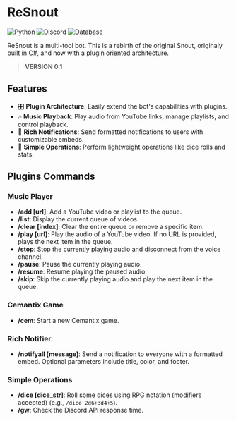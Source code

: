# ReSnout

![Python](https://img.shields.io/badge/Python-FFD43B?style=for-the-badge&logo=python&logoColor=blue) ![Discord](https://img.shields.io/badge/Discord-5865F2?style=for-the-badge&logo=discord&logoColor=white) ![Database](https://img.shields.io/badge/Sqlite-003B57?style=for-the-badge&logo=sqlite&logoColor=white)

ReSnout is a multi-tool bot. This is a rebirth of the original Snout, originaly built in C#, and now with a plugin oriented architecture.

> **VERSION 0.1**

## Features

- 🎛️ **Plugin Architecture**: Easily extend the bot's capabilities with plugins.
- 🎶 **Music Playback**: Play audio from YouTube links, manage playlists, and control playback.
- 📢 **Rich Notifications**: Send formatted notifications to users with customizable embeds.
- 🎲 **Simple Operations**: Perform lightweight operations like dice rolls and stats.

## Plugins Commands

### Music Player

- **/add [url]**: Add a YouTube video or playlist to the queue.
- **/list**: Display the current queue of videos.
- **/clear [index]**: Clear the entire queue or remove a specific item.
- **/play [url]**: Play the audio of a YouTube video. If no URL is provided, plays the next item in the queue.
- **/stop**: Stop the currently playing audio and disconnect from the voice channel.
- **/pause**: Pause the currently playing audio.
- **/resume**: Resume playing the paused audio.
- **/skip**: Skip the currently playing audio and play the next item in the queue.

### Cemantix Game

- **/cem**: Start a new Cemantix game.

### Rich Notifier

- **/notifyall [message]**: Send a notification to everyone with a formatted embed. Optional parameters include title, color, and footer.

### Simple Operations

- **/dice [dice_str]**: Roll some dices using RPG notation (modifiers accepted) (e.g., `/dice 2d6+3d4+5`).
- **/gw**: Check the Discord API response time.
